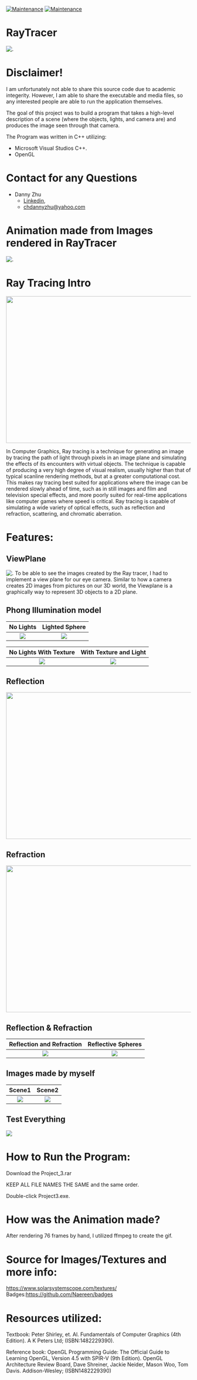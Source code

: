 [![Maintenance](https://img.shields.io/badge/Developer-Danny_Zhu-green.svg)](https://GitHub.com/Naereen/StrapDown.js/graphs/commit-activity) [![Maintenance](https://img.shields.io/badge/Microsoft_Visual_Studios-C++-green.svg)](https://GitHub.com/Naereen/StrapDown.js/graphs/commit-activity)
# RayTracer
![.](https://github.com/HiDannyZhu/RayTracer/blob/master/Images/DScene2.png)
# Disclaimer!
  I am unfortunately not able to share this source code due to academic integerity. However, I am able to share the executable and media files, so any interested people are able to run the application themselves. 
  
The goal of this project was to build a program that takes a high-level description of a scene (where the objects, lights, and camera are) and produces the image seen through that camera.

The Program was written in C++ utilizing:
- Microsoft Visual Studios C++.
- OpenGL

# Contact for any Questions
- Danny Zhu
  - [Linkedin](https://www.linkedin.com/in/danny-zhu-8b6556119/),
  - chdannyzhu@yahoo.com
  
# Animation made from Images rendered in RayTracer

![.](https://github.com/HiDannyZhu/RayTracer/blob/master/Animation.gif)
  
# Ray Tracing Intro
<p align="center">
 <img src="https://github.com/HiDannyZhu/RayTracer/blob/master/Images/RayTraceIntoImage.png" width="600" height="400" >
</p>

In Computer Graphics, Ray tracing is a technique for generating an image by tracing the path of light through pixels in an image
plane and simulating the effects of its encounters with virtual objects. The technique is capable of producing a very high degree of visual realism, usually higher than that of typical scanline rendering methods, but at a greater computational cost. This makes ray tracing best suited for applications where the image can be rendered slowly ahead of time, such as in still images and film and television special effects, and more poorly suited for real-time applications like computer games where speed is critical. Ray tracing is capable of simulating a wide variety of optical effects, such as reflection and refraction, scattering, and chromatic aberration.

# Features:

## ViewPlane
![.](https://github.com/HiDannyZhu/RayTracer/blob/master/Images/ViewPlane.png)
To be able to see the images created by the Ray tracer, I had to implement a view plane for our eye camera. Similar to how a camera creates 2D images from pictures on our 3D world, the Viewplane is a graphically way to represent 3D objects to a 2D plane.


## Phong Illumination model

No Lights            |  Lighted Sphere                       
:-------------------------:|:-------------------------:|
![](https://github.com/HiDannyZhu/RayTracer/blob/master/Images/MySingleTriangleNoLight.png)  |  ![](https://github.com/HiDannyZhu/RayTracer/blob/master/Images/MySingleSphereLighted.png)|

No Lights With Texture          |  With Texture and Light                      
:-------------------------:|:-------------------------:|
![](https://github.com/HiDannyZhu/RayTracer/blob/master/Images/MytextureTriTest.png)  |  ![](https://github.com/HiDannyZhu/RayTracer/blob/master/Images/MytextureSphereTest.png)|

  
## Reflection
<p align="center">
  <img src="https://github.com/HiDannyZhu/RayTracer/blob/master/Images/MyreflectionTest.png" width="700" height="400" >
</p>

## Refraction
<p align="center">
 <img src="https://github.com/HiDannyZhu/RayTracer/blob/master/Images/MyrefractionTest.png" width="700" height="400" >
</p>

## Reflection & Refraction
Reflection and Refraction       |  Reflective Spheres                 
:-------------------------:|:-------------------------:|
![](https://github.com/HiDannyZhu/RayTracer/blob/master/Images/MyreflectiveSpheres%26Tris.png)  |  ![](https://github.com/HiDannyZhu/RayTracer/blob/master/Images/Myreflection%26refraction.png)|

## Images made by myself
Scene1            |  Scene2
:-------------------------:|:-------------------------:
![](https://github.com/HiDannyZhu/RayTracer/blob/master/Images/DScene1.png)  |  ![](https://github.com/HiDannyZhu/RayTracer/blob/master/Images/DScene2.png)

## Test Everything
![](https://github.com/HiDannyZhu/RayTracer/blob/master/Images/MytestEverything.png)
# How to Run the Program:
  Download the Project_3.rar
  
  KEEP ALL FILE NAMES THE SAME and the same order.
  
  Double-click Project3.exe. 


# How was the Animation made?
After rendering 76 frames by hand, I utilized ffmpeg to create the gif. 

   
# Source for Images/Textures and more info:
https://www.solarsystemscope.com/textures/
Badges:https://github.com/Naereen/badges

# Resources utilized:

Textbook: Peter Shirley, et. Al. Fundamentals of Computer Graphics (4th Edition). A K Peters Ltd; (ISBN:1482229390).

Reference book: OpenGL Programming Guide: The Official Guide to Learning OpenGL, Version 4.5 with SPIR-V (9th Edition). OpenGL Architecture Review Board, Dave Shreiner, Jackie Neider, Mason Woo, Tom Davis. Addison-Wesley; (ISBN1482229390)

